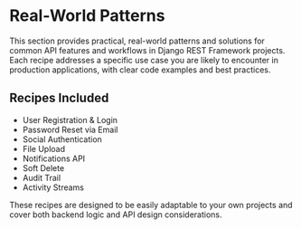 # Real-World Patterns

This section provides practical, real-world patterns and solutions for common API features and workflows in Django REST Framework projects. Each recipe addresses a specific use case you are likely to encounter in production applications, with clear code examples and best practices.

## Recipes Included

- User Registration & Login
- Password Reset via Email
- Social Authentication
- File Upload
- Notifications API
- Soft Delete
- Audit Trail
- Activity Streams

These recipes are designed to be easily adaptable to your own projects and cover both backend logic and API design considerations. 